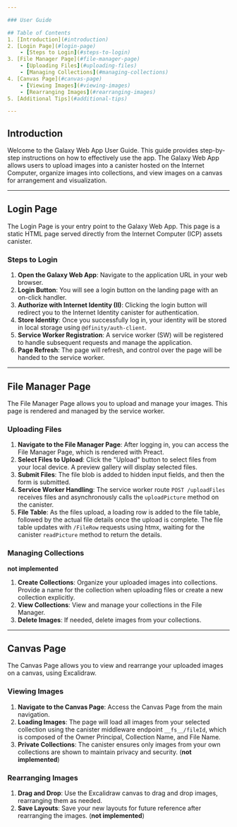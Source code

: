 ```yaml
---

### User Guide

## Table of Contents
1. [Introduction](#introduction)
2. [Login Page](#login-page)
    - [Steps to Login](#steps-to-login)
3. [File Manager Page](#file-manager-page)
    - [Uploading Files](#uploading-files)
    - [Managing Collections](#managing-collections)
4. [Canvas Page](#canvas-page)
    - [Viewing Images](#viewing-images)
    - [Rearranging Images](#rearranging-images)
5. [Additional Tips](#additional-tips)

---
```


## Introduction

Welcome to the Galaxy Web App User Guide. This guide provides step-by-step instructions on how to effectively use the app. The Galaxy Web App allows users to upload images into a canister hosted on the Internet Computer, organize images into collections, and view images on a canvas for arrangement and visualization.

---

## Login Page

The Login Page is your entry point to the Galaxy Web App. This page is a static HTML page served directly from the Internet Computer (ICP) assets canister.

### Steps to Login

1. **Open the Galaxy Web App**: Navigate to the application URL in your web browser.
2. **Login Button**: You will see a login button on the landing page with an on-click handler.
3. **Authorize with Internet Identity (II)**: Clicking the login button will redirect you to the Internet Identity canister for authentication.
4. **Store Identity**: Once you successfully log in, your identity will be stored in local storage using `@dfinity/auth-client`.
5. **Service Worker Registration**: A service worker (SW) will be registered to handle subsequent requests and manage the application.
6. **Page Refresh**: The page will refresh, and control over the page will be handed to the service worker.

---

## File Manager Page

The File Manager Page allows you to upload and manage your images. This page is rendered and managed by the service worker.

### Uploading Files

1. **Navigate to the File Manager Page**: After logging in, you can access the File Manager Page, which is rendered with Preact.
2. **Select Files to Upload**: Click the "Upload" button to select files from your local device. A preview gallery will display selected files.
3. **Submit Files**: The file blob is added to hidden input fields, and then the form is submitted.
4. **Service Worker Handling**: The service worker route `POST /uploadFiles` receives files and asynchronously calls the `uploadPicture` method on the canister.
5. **File Table**: As the files upload, a loading row is added to the file table, followed by the actual file details once the upload is complete. The file table updates with `/FileRow` requests using htmx, waiting for the canister `readPicture` method to return the details.

### Managing Collections

**not implemented**

1. **Create Collections**: Organize your uploaded images into collections. Provide a name for the collection when uploading files or create a new collection explicitly.
2. **View Collections**: View and manage your collections in the File Manager.
3. **Delete Images**: If needed, delete images from your collections.

---

## Canvas Page

The Canvas Page allows you to view and rearrange your uploaded images on a canvas, using Excalidraw.

### Viewing Images

1. **Navigate to the Canvas Page**: Access the Canvas Page from the main navigation.
2. **Loading Images**: The page will load all images from your selected collection using the canister middleware endpoint `__fs__/fileId`, which is composed of the Owner Principal, Collection Name, and File Name.
3. **Private Collections**: The canister ensures only images from your own collections are shown to maintain privacy and security. (**not implemented**)

### Rearranging Images

1. **Drag and Drop**: Use the Excalidraw canvas to drag and drop images, rearranging them as needed.
2. **Save Layouts**: Save your new layouts for future reference after rearranging the images. (**not implemented**)
